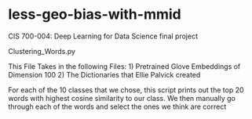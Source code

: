 # less-geo-bias-with-mmid
CIS 700-004: Deep Learning for Data Science final project



Clustering_Words.py

This File Takes in the following Files:
    1) Pretrained Glove Embeddings of Dimension 100
    2) The Dictionaries that Ellie Palvick created

For each of the 10 classes that we chose, this script prints out the top 20 words with highest cosine similarity to our class. We then manually 
go through each of the words and select the ones we think are correct
